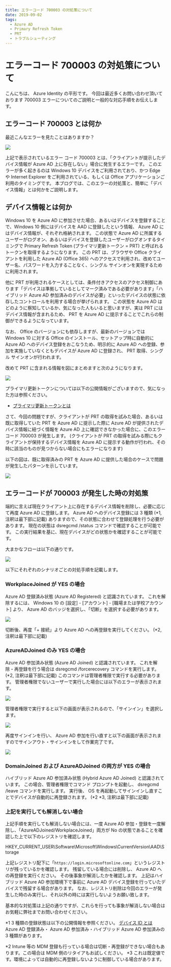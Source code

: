 ```yaml
---
title: エラーコード 700003 の対処策について
date: 2019-09-02
tags:
  - Azure AD
  - Primary Refresh Token
  - PRT
  - トラブルシューティング
---
```


# エラーコード 700003 の対処策について

こんにちは、 Azure Identity の平形です。
今回は最近多くお問い合わせ頂いております 700003 エラーについてのご説明と一般的な対応手順をお伝えします。


## エラーコード 700003 とは何か

最近こんなエラーを見たことはありますか？

![](./what-to-do-errorcode-700003/fig1-what-todo-errorcode-700003.jpg)

上記で表示されているエラー コード 700003 とは、「クライアントが提示したデバイス情報が Azure AD 上に存在しない」場合に発生するエラーです。
このエラーが多く起きるのは Windows 10 デバイスをご利用されており、かつ Edge や Internet Explorer をご利用されている、もしくは Office アプリケーションご利用のタイミングです。
本ブログでは、このエラーの対処策と、簡単に「デバイス情報」とは何かをご説明します。

## デバイス情報とは何か
Windows 10 を Azure AD に参加させた場合、あるいはデバイスを登録することで、Windows 10 側にはデバイスを AAD に登録したという情報、 Azure AD にはデバイス情報が、それぞれ格納されます。
この状態で Azure AD に所属するユーザーがログオン、あるいはデバイスを登録したユーザーがログオンするタイミングで Primary Refresh Token (プライマリ更新トークン = PRT) と呼ばれるトークンを取得するようになります。
この PRT は、ブラウザや Office クライアントを利用した Azure AD (Office 365) へのアクセスで利用され、改めてユーザー名、パスワードを入力することなく、シングル サインオンを実現するために利用されます。

他に PRT が利用されるケースとしては、条件付きアクセスのアクセス制御にあります「デバイスは準拠しているとしてマーク済みである必要があります」「ハイブリッド Azure AD 参加済みのデバイスが必要」といったデバイスの状態に依存したコントロールを利用する場合が挙げられます。
この状態を Azure AD はどのように察知しているか、気になった人もいると思いますが、実は PRT にはデバイス情報が含まれるため、 PRT を Azure AD に提示することでこれらの制御ができるようになっています。

なお、 Office のバージョンにも依存しますが、最新のバージョンでは Windows 10 に対する Office のインストール、セットアップ時に自動的に Azure AD へのデバイス登録をおこなうため、明示的に Azure AD への登録、参加を実施していなくともデバイスが Azure AD に登録され、 PRT 取得、シングル サインオンが行われます。

改めて PRT に含まれる情報を図にまとめますと次のようになります。

![](./what-to-do-errorcode-700003/fig2-what-todo-errorcode-700003.jpg)


プライマリ更新トークンについては以下の公開情報がございますので、気になった方は参照ください。
- [プライマリ更新トークンとは](https://docs.microsoft.com/ja-jp/azure/active-directory/devices/concept-primary-refresh-token)

さて、今回の問題ですが、クライアントが PRT の取得を試みた場合、あるいは既に取得していた PRT を Azure AD に提示した際に Azure AD が提供されたデバイス情報に紐づく情報を Azure AD 上に確認できなかった場合に、このエラーコード 700003 が発生します。
(クライアントが PRT の取得を試みる際にもクライアントが保持するデバイス情報を Azure AD に提示する動作が行われ、その時に該当のものが見つからない場合にもエラーになります)

以下の図は、既に取得済みの PRT を Azure AD に提供した場合のケースで問題が発生したパターンを示しています。

![](./what-to-do-errorcode-700003/fig3-what-todo-errorcode-700003.png)


## エラーコードが 700003 が発生した時の対処策
端的に言えば現在クライアント上に存在するデバイス情報を削除し、必要に応じて再度 Azure AD に登録します。
Azure AD へのデバイス登録には 3 種類 (*1, 注釈は最下部に記載) ありますので、その状態に合わせて登録処理を行う必要があります。
現在の状態は dsregcmd /status コマンドで確認することが可能です。
この実行結果を基に、現在デバイスがどの状態かを確認することが可能です。

大まかなフローは以下の通りです。

![](./what-to-do-errorcode-700003/fig4-what-todo-errorcode-700003.png)


以下にそれぞれのシナリオごとの対処手順を記載します。


### WorkplaceJoined が YES の場合
Azure AD 登録済み状態 (Azure AD Registered) と認識されています。
これを解除するには、 Windows 10 の [設定] - [アカウント] - [職場または学校アカウント] より、 Azure AD のバッジを選択し、「切断」を選択する必要があります。

![](./what-to-do-errorcode-700003/fig5-what-todo-errorcode-700003.png)

切断後、再度「+ 接続」より Azure AD への再登録を実行してください。 (*2, 注釈は最下部に記載)

### AzureADJoined のみ YES の場合
Azure AD 参加済み状態 (Azure AD Joined) と認識されています。
これを解除・再登録を行う場合は dsregcmd /forcerecovery コマンドを実行します。 (*2, 注釈は最下部に記載)
このコマンドは管理者権限で実行する必要があります。
管理者権限でないユーザーで実行した場合には以下のエラーが表示されます。

![](./what-to-do-errorcode-700003/fig6-what-todo-errorcode-700003.png)


管理者権限で実行すると以下の画面が表示されるので、「サインイン」を選択します。

![](./what-to-do-errorcode-700003/fig7-what-todo-errorcode-700003.png)

再度サインインを行い、 Azure AD 参加を行い直すと以下の画面が表示されますのでサインアウト・サインインをして作業完了です。

![](./what-to-do-errorcode-700003/fig8-what-todo-errorcode-700003.png)


### DomainJoined および AzureADJoined の両方が YES の場合
ハイブリッド Azure AD 参加済み状態 (Hybrid Azure AD Joined) と認識されています。
この場合、管理者権限でコマンド プロンプトを起動し、 dsregcmd /leave コマンドを実行します。
実行後、 OS を再起動してサインインし直すことでデバイスが自動的に再登録されます。 (*2 *3, 注釈は最下部に記載)


### 上記を実行しても解消しない場合
上記手順を実行しても解消しない場合には、一度 Azure AD 参加・登録を一度解除し、「AzureADJoined/WorkplaceJoined」両方が No の状態であることを確認した上で以下のレジストリを確認します。

 HKEY_CURRENT_USER\Software\Microsoft\Windows\CurrentVersion\AAD\Storage

上記レジストリ配下に「`https://login.microsoftonline.com`」というレジストリが残っているかを確認します。
残留している場合には削除し、 Azure AD への再登録を実行ください。
その後事象が解消したかを確認します。
上記はハイブリッド Azure AD 参加環境下で事前に Azure AD デバイス登録を行っていたデバイスで残留する場合があります。
なお、レジストリ削除は今回のエラーが発生した時のみ実行し、それ以外の時には実行しないようお願い致します。

基本的な対処策は上記の通りですが、これらを行っても事象が解消しない場合はお気軽に弊社までお問い合わせください。


*1 3 種類の登録状態は以下の公開情報を参照ください。
[デバイス ID とは](https://docs.microsoft.com/ja-jp/azure/active-directory/devices/overview#getting-devices-in-azure-ad)
Azure AD 登録済み・ Azure AD 参加済み・ハイブリッド Azure AD 参加済みの 3 種類があります。

*2 Intune 等の MDM 登録も行っている場合は切断・再登録ができない場合もあります。この場合は MDM 側のリタイアもお試しください。
*3 これは既定値です。環境によっては自動的に再登録しないように制御している場合があります。
